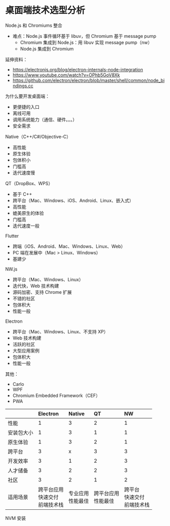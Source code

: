 # 桌面端技术选型分析

Node.js 和 Chromiums 整合

- 难点：Node.js 事件循环基于 libuv，但 Chromium 基于 message pump
  - Chromium 集成到 Node.js：用 libuv 实现 message pump（nw）
  - Node.js 集成到 Chromium

延伸资料：

- https://electronjs.org/blog/electron-internals-node-integration
- https://www.youtube.com/watch?v=OPhb5GoV8Xk
- https://github.com/electron/electron/blob/master/shell/common/node_bindings.cc

为什么要开发桌面端：

- 更便捷的入口
- 离线可用
- 调用系统能力（通信、硬件。。。）
- 安全需求

Native（C++/C#/Objective-C）

- 高性能
- 原生体验
- 包体积小
- 门槛高
- 迭代速度慢

QT（DropBox、WPS）

- 基于 C++
- 跨平台（Mac、Windows、iOS、Android、Linux、嵌入式）
- 高性能
- 媲美原生的体验
- 门槛高
- 迭代速度一般

Flutter

- 跨端（iOS、Android、Mac、Windows、Linux、Web）
- PC 端在发展中（Mac > Linux、Windows）
- 基建少

NW.js

- 跨平台（Mac、Windows、Linux）
- 迭代快，Web 技术构建
- 源码加密、支持 Chrome 扩展
- 不错的社区
- 包体积大
- 性能一般

Electron

- 跨平台（Mac、Windows、Linux、不支持 XP）
- Web 技术构建
- 活跃的社区
- 大型应用案例
- 包体积大
- 性能一般

其他：

- Carlo
- WPF
- Chromium Embedded Framework（CEF）
- PWA

|            | Electron                               | Native                | QT                      | NW                                 |
| :--------- | :------------------------------------- | :-------------------- | :---------------------- | :--------------------------------- |
| 性能       | 1                                      | 3                     | 2                       | 1                                  |
| 安装包大小 | 1                                      | 3                     | 1                       | 1                                  |
| 原生体验   | 1                                      | 3                     | 2                       | 1                                  |
| 跨平台     | 3                                      | x                     | 3                       | 3                                  |
| 开发效率   | 3                                      | 1                     | 2                       | 3                                  |
| 人才储备   | 3                                      | 2                     | 2                       | 3                                  |
| 社区       | 3                                      | 2                     | 1                       | 2                                  |
| 适用场景   | 跨平台应用<br/>快速交付<br/>前端技术栈 | 专业应用<br/>性能最佳 | 跨平台应用<br/>性能最佳 | 跨平台<br/>快速交付<br/>前端技术栈 |

NVM 安装
